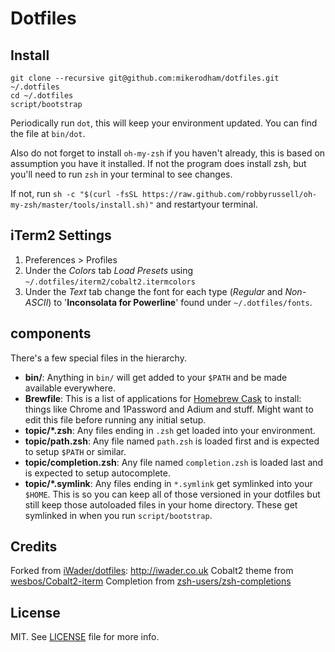 # Dotfiles

## Install

```
git clone --recursive git@github.com:mikerodham/dotfiles.git ~/.dotfiles
cd ~/.dotfiles
script/bootstrap
```

Periodically run `dot`, this will keep your environment updated. You can find the file at `bin/dot`.

Also do not forget to install `oh-my-zsh` if you haven't already, this is based on assumption you have it installed. If not the program does install zsh, but you'll need to run `zsh` in your terminal to see changes.

If not, run `sh -c "$(curl -fsSL https://raw.github.com/robbyrussell/oh-my-zsh/master/tools/install.sh)"` and restartyour terminal.

## iTerm2 Settings

1. Preferences > Profiles
2. Under the *Colors* tab *Load Presets* using `~/.dotfiles/iterm2/cobalt2.itermcolors`
3. Under the *Text* tab change the font for each type (*Regular* and *Non-ASCII*) to '**Inconsolata for Powerline**' found under `~/.dotfiles/fonts`.

## components

There's a few special files in the hierarchy.

- **bin/**: Anything in `bin/` will get added to your `$PATH` and be made
  available everywhere.
- **Brewfile**: This is a list of applications for [Homebrew Cask](http://caskroom.io) to install: things like Chrome and 1Password and Adium and stuff. Might want to edit this file before running any initial setup.
- **topic/\*.zsh**: Any files ending in `.zsh` get loaded into your
  environment.
- **topic/path.zsh**: Any file named `path.zsh` is loaded first and is
  expected to setup `$PATH` or similar.
- **topic/completion.zsh**: Any file named `completion.zsh` is loaded
  last and is expected to setup autocomplete.
- **topic/\*.symlink**: Any files ending in `*.symlink` get symlinked into
  your `$HOME`. This is so you can keep all of those versioned in your dotfiles
  but still keep those autoloaded files in your home directory. These get
  symlinked in when you run `script/bootstrap`.

## Credits

Forked from [iWader/dotfiles][fork]:  http://iwader.co.uk
Cobalt2 theme from [wesbos/Cobalt2-iterm][theme]
Completion from [zsh-users/zsh-completions][zsh-completions]

## License

MIT. See [LICENSE][license] file for more info.

[fork]: https://github.com/holman/dotfiles
[theme]: https://github.com/wesbos/Cobalt2-iterm
[zsh-completions]: https://github.com/zsh-users/zsh-completions
[license]: LICENSE.md
